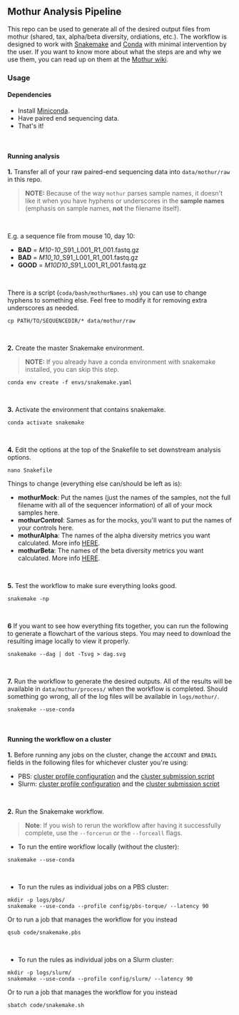## Mothur Analysis Pipeline

This repo can be used to generate all of the desired output files from mothur (shared, tax, alpha/beta diversity, ordiations, etc.). The workflow is designed to work with [Snakemake](https://snakemake.readthedocs.io/en/stable/) and [Conda](https://docs.conda.io/en/latest/) with minimal intervention by the user. If you want to know more about what the steps are and why we use them, you can read up on them at the [Mothur wiki](https://www.mothur.org/wiki/MiSeq_SOP).

### Usage

#### Dependencies
* Install [Miniconda](https://docs.conda.io/en/latest/miniconda.html).
* Have paired end sequencing data.
* That's it!

<br />

#### Running analysis

**1.** Transfer all of your raw paired-end sequencing data into `data/mothur/raw` in this repo. 
> **NOTE:** Because of the way `mothur` parses sample names, it doesn't like it when you have hyphens or underscores in the **sample names** (emphasis on sample names, **not** the filename itself). 

<br />

E.g. a sequence file from mouse 10, day 10:  
* **BAD** = *M10-10*_S91_L001_R1_001.fastq.gz  
* **BAD** = *M10_10*_S91_L001_R1_001.fastq.gz  
* **GOOD** = *M10D10*_S91_L001_R1_001.fastq.gz

<br />

There is a script (`coda/bash/mothurNames.sh`) you can use to change hyphens to something else. Feel free to modify it for removing extra underscores as needed.
```
cp PATH/TO/SEQUENCEDIR/* data/mothur/raw
```

<br />

**2.** Create the master Snakemake environment.
> **NOTE:** If you already have a conda environment with snakemake installed, you can skip this step.
```
conda env create -f envs/snakemake.yaml
```

<br />

**3.** Activate the environment that contains snakemake.
```
conda activate snakemake
```

<br />

**4.** Edit the options at the top of the Snakefile to set downstream analysis options.
```
nano Snakefile
```

Things to change (everything else can/should be left as is):
* **mothurMock**: Put the names (just the names of the samples, not the full filename with all of the sequencer information) of all of your mock samples here.
* **mothurControl**: Sames as for the mocks, you'll want to put the names of your controls here.
* **mothurAlpha**: The names of the alpha diversity metrics you want calculated. More info [HERE](https://www.mothur.org/wiki/Summary.single). 
* **mothurBeta**: The names of the beta diversity metrics you want calculated. More info [HERE](https://www.mothur.org/wiki/Dist.shared).

<br />

**5.** Test the workflow to make sure everything looks good.
```
snakemake -np
```

<br />

**6** If you want to see how everything fits together, you can run the following to generate a flowchart of the various steps. You may need to download the resulting image locally to view it properly.
```
snakemake --dag | dot -Tsvg > dag.svg
```

<br />

**7.** Run the workflow to generate the desired outputs. All of the results will be available in `data/mothur/process/` when the workflow is completed. Should something go wrong, all of the log files will be available in `logs/mothur/`.
```
snakemake --use-conda
```

<br />

#### Running the workflow on a cluster

**1.** Before running any jobs on the cluster, change the `ACCOUNT` and `EMAIL` fields in the following files for whichever cluster you're using:
* PBS: [cluster profile configuration](config/pbs-torque/cluster.yaml) and the [cluster submission script](code/snakemake.pbs)
* Slurm: [cluster profile configuration](config/slurm/cluster.yaml) and the [cluster submission script](code/snakemake.sh)

<br /> 

**2.** Run the Snakemake workflow.
> **Note**: If you wish to rerun the workflow after having it successfully complete, use the `--forcerun` or the `--forceall` flags.
* To run the entire workflow locally (without the cluster):
```
snakemake --use-conda
```

<br /> 

* To run the rules as individual jobs on a PBS cluster:
```
mkdir -p logs/pbs/
snakemake --use-conda --profile config/pbs-torque/ --latency 90
```
Or to run a job that manages the workflow for you instead
```
qsub code/snakemake.pbs
```

<br /> 

* To run the rules as individual jobs on a Slurm cluster:
```
mkdir -p logs/slurm/
snakemake --use-conda --profile config/slurm/ --latency 90
```
Or to run a job that manages the workflow for you instead
```
sbatch code/snakemake.sh
```
